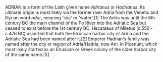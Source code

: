 ADRIAN is a form of the Latin given name _Adrianus_ or _Hadrianus_. Its ultimate origin is most likely via the former river Adria from the Venetic and Illyrian word _adur_, meaning 'sea' or 'water'.[1] The Adria was until the 8th century BC the main channel of the Po River into the Adriatic Sea but ceased to exist before the 1st century BC. Hecataeus of Miletus (c.550 - c.476 BC) asserted that both the Etruscan harbor city of Adria and the Adriatic Sea had been named after it.[2] Emperor Hadrian's family was named after the city or region of Adria/Hadria, now Atri, in Picenum, which most likely started as an Etruscan or Greek colony of the older harbor city of the same name.[3]
